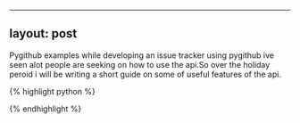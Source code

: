 
---
layout: post
---



Pygithub examples while developing an issue tracker using pygithub ive seen alot people are seeking on how to use the api.So over the holiday peroid i will be writing a short guide on some of useful features of the api.




{% highlight python %}

 
  
{% endhighlight %}
